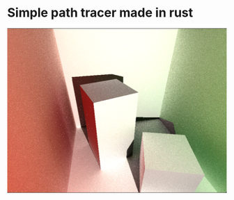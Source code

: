 # Simple path tracer made in rust

![Cornel-box](https://github.com/supervitas/path-tracer/blob/master/assets/output/cornel-simple.png?raw=true)
